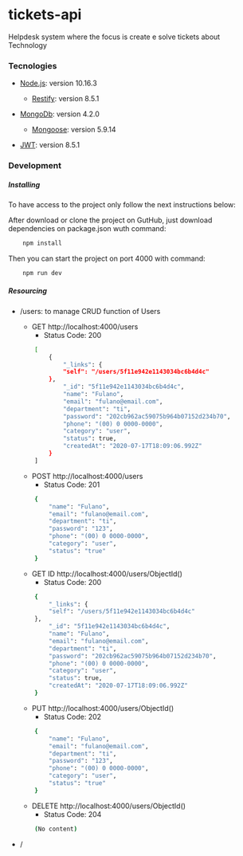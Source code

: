 # tickets-api
Helpdesk system where the focus is create e solve tickets about Technology


### Tecnologies

* [Node.js](https://nodejs.org/en/): version 10.16.3
    * [Restify](http://restify.com/): version 8.5.1

* [MongoDb](https://www.mongodb.com/): version 4.2.0
    * [Mongoose](https://mongoosejs.com/): version 5.9.14

* [JWT](https://jwt.io/): version 8.5.1

### Development

##### Installing
To have access to the project only follow the next instructions below:

After download or clone the project on GutHub, just download dependencies on package.json wuth command:
```sh
    npm install
```

Then you can start the project on port 4000 with command:
```sh
    npm run dev
```


##### Resourcing

- /users: to manage CRUD function of Users

    - GET http://localhost:4000/users
        - Status Code: 200
    ```sh
        [
            {
                "_links": {
                "self": "/users/5f11e942e1143034bc6b4d4c"
            },
                "_id": "5f11e942e1143034bc6b4d4c",
                "name": "Fulano",
                "email": "fulano@email.com",
                "department": "ti",
                "password": "202cb962ac59075b964b07152d234b70",
                "phone": "(00) 0 0000-0000",
                "category": "user",
                "status": true,
                "createdAt": "2020-07-17T18:09:06.992Z"
            }
        ]
    ```

    - POST http://localhost:4000/users
        - Status Code: 201
    ```sh
        {
            "name": "Fulano",
            "email": "fulano@email.com",
            "department": "ti",
            "password": "123",
            "phone": "(00) 0 0000-0000",
            "category": "user",
            "status": "true"
        }
    ```

    - GET ID http://localhost:4000/users/ObjectId()
        - Status Code: 200
    ```sh
        {
            "_links": {
            "self": "/users/5f11e942e1143034bc6b4d4c"
        },
            "_id": "5f11e942e1143034bc6b4d4c",
            "name": "Fulano",
            "email": "fulano@email.com",
            "department": "ti",
            "password": "202cb962ac59075b964b07152d234b70",
            "phone": "(00) 0 0000-0000",
            "category": "user",
            "status": true,
            "createdAt": "2020-07-17T18:09:06.992Z"
        }
    ```

    - PUT http://localhost:4000/users/ObjectId()
        - Status Code: 202
    ```sh
        {
            "name": "Fulano",
            "email": "fulano@email.com",
            "department": "ti",
            "password": "123",
            "phone": "(00) 0 0000-0000",
            "category": "user",
            "status": "true"
        }
    ```

    - DELETE http://localhost:4000/users/ObjectId()
        - Status Code: 204
    ```sh
        (No content)
    ```
- /